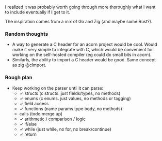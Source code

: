 I realized it was probably worth going through more thoroughly 
what I want to include eventually if I get to it.

The inspiration comes from a mix of Go and Zig (and maybe some Rust?).


### Random thoughts
- A way to generate a C header for an acorn project would be cool. 
  Would make it very simple to integrate with C, which would be convenient for working on the self-hosted compiler (eg could do small bits in acorn).
- Similarly, the ability to import a C header would be good. Same concept as zig @cImport.


### Rough plan
- Keep working on the parser until it can parse:
  - ✓ structs (c structs. just fields/types, no methods)
  - ✓ enums (c enums. just values, no methods or tagging)
  - ✓ field access
  - ✓ functions (name params type body, no methods)
  - calls (todo merge up)
  - ✓ arithmetic / comparison / logic
  - ✓ if/else
  - ✓ while (just while, no for, no break/continue)
  - ✓ return
